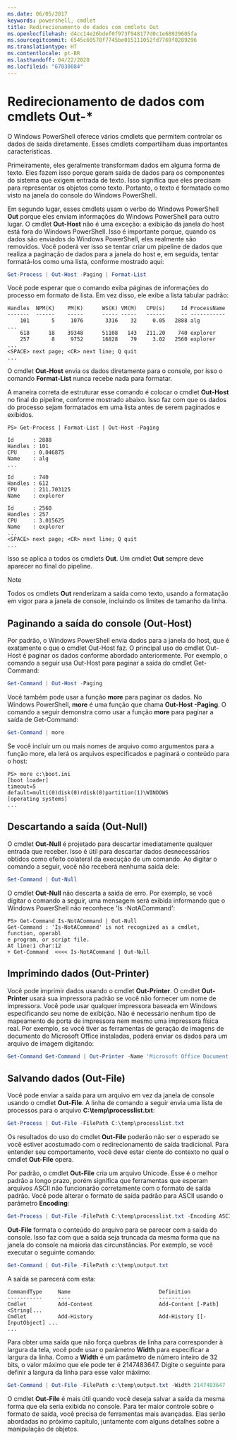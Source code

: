 ```yaml
---
ms.date: 06/05/2017
keywords: powershell, cmdlet
title: Redirecionamento de dados com cmdlets Out
ms.openlocfilehash: d4cc14e26bdef0f973f948177d0c1e68929605fa
ms.sourcegitcommit: 6545c60578f7745be015111052fd7769f8289296
ms.translationtype: HT
ms.contentlocale: pt-BR
ms.lasthandoff: 04/22/2020
ms.locfileid: "67030084"
---
```

# <a name="redirecting-data-with-out--cmdlets"></a>Redirecionamento de dados com cmdlets Out-*

O Windows PowerShell oferece vários cmdlets que permitem controlar os dados de saída diretamente. Esses cmdlets compartilham duas importantes características.

Primeiramente, eles geralmente transformam dados em alguma forma de texto. Eles fazem isso porque geram saída de dados para os componentes do sistema que exigem entrada de texto. Isso significa que eles precisam para representar os objetos como texto. Portanto, o texto é formatado como visto na janela do console do Windows PowerShell.

Em segundo lugar, esses cmdlets usam o verbo do Windows PowerShell **Out** porque eles enviam informações do Windows PowerShell para outro lugar. O cmdlet **Out-Host** não é uma exceção: a exibição da janela do host está fora do Windows PowerShell. Isso é importante porque, quando os dados são enviados do Windows PowerShell, eles realmente são removidos. Você poderá ver isso se tentar criar um pipeline de dados que realiza a paginação de dados para a janela do host e, em seguida, tentar formatá-los como uma lista, conforme mostrado aqui:

```powershell
Get-Process | Out-Host -Paging | Format-List
```

Você pode esperar que o comando exiba páginas de informações do processo em formato de lista. Em vez disso, ele exibe a lista tabular padrão:

```output
Handles  NPM(K)    PM(K)      WS(K) VM(M)   CPU(s)     Id ProcessName
-------  ------    -----      ----- -----   ------     -- -----------
    101       5     1076       3316    32     0.05   2888 alg
...
    618      18    39348      51108   143   211.20    740 explorer
    257       8     9752      16828    79     3.02   2560 explorer
...
<SPACE> next page; <CR> next line; Q quit
...
```

O cmdlet **Out-Host** envia os dados diretamente para o console, por isso o comando **Format-List** nunca recebe nada para formatar.

A maneira correta de estruturar esse comando é colocar o cmdlet **Out-Host** no final do pipeline, conforme mostrado abaixo. Isso faz com que os dados do processo sejam formatados em uma lista antes de serem paginados e exibidos.

```
PS> Get-Process | Format-List | Out-Host -Paging

Id      : 2888
Handles : 101
CPU     : 0.046875
Name    : alg
...

Id      : 740
Handles : 612
CPU     : 211.703125
Name    : explorer

Id      : 2560
Handles : 257
CPU     : 3.015625
Name    : explorer
...
<SPACE> next page; <CR> next line; Q quit
...
```

Isso se aplica a todos os cmdlets **Out**. Um cmdlet **Out** sempre deve aparecer no final do pipeline.

> [!NOTE]
> Todos os cmdlets **Out** renderizam a saída como texto, usando a formatação em vigor para a janela de console, incluindo os limites de tamanho da linha.

## <a name="paging-console-output-out-host"></a>Paginando a saída do console (Out-Host)

Por padrão, o Windows PowerShell envia dados para a janela do host, que é exatamente o que o cmdlet Out-Host faz. O principal uso do cmdlet Out-Host é paginar os dados conforme abordado anteriormente. Por exemplo, o comando a seguir usa Out-Host para paginar a saída do cmdlet Get-Command:

```powershell
Get-Command | Out-Host -Paging
```

Você também pode usar a função **more** para paginar os dados. No Windows PowerShell, **more** é uma função que chama **Out-Host -Paging**. O comando a seguir demonstra como usar a função **more** para paginar a saída de Get-Command:

```powershell
Get-Command | more
```

Se você incluir um ou mais nomes de arquivo como argumentos para a função more, ela lerá os arquivos especificados e paginará o conteúdo para o host:

```
PS> more c:\boot.ini
[boot loader]
timeout=5
default=multi(0)disk(0)rdisk(0)partition(1)\WINDOWS
[operating systems]
...
```

## <a name="discarding-output-out-null"></a>Descartando a saída (Out-Null)

O cmdlet **Out-Null** é projetado para descartar imediatamente qualquer entrada que receber. Isso é útil para descartar dados desnecessários obtidos como efeito colateral da execução de um comando. Ao digitar o comando a seguir, você não receberá nenhuma saída dele:

```powershell
Get-Command | Out-Null
```

O cmdlet **Out-Null** não descarta a saída de erro. Por exemplo, se você digitar o comando a seguir, uma mensagem será exibida informando que o Windows PowerShell não reconhece 'Is -NotACommand':

```
PS> Get-Command Is-NotACommand | Out-Null
Get-Command : 'Is-NotACommand' is not recognized as a cmdlet, function, operabl
e program, or script file.
At line:1 char:12
+ Get-Command  <<<< Is-NotACommand | Out-Null
```

## <a name="printing-data-out-printer"></a>Imprimindo dados (Out-Printer)

Você pode imprimir dados usando o cmdlet **Out-Printer**. O cmdlet **Out-Printer** usará sua impressora padrão se você não fornecer um nome de impressora. Você pode usar qualquer impressora baseada em Windows especificando seu nome de exibição. Não é necessário nenhum tipo de mapeamento de porta de impressora nem mesmo uma impressora física real. Por exemplo, se você tiver as ferramentas de geração de imagens de documento do Microsoft Office instaladas, poderá enviar os dados para um arquivo de imagem digitando:

```powershell
Get-Command Get-Command | Out-Printer -Name 'Microsoft Office Document Image Writer'
```

## <a name="saving-data-out-file"></a>Salvando dados (Out-File)

Você pode enviar a saída para um arquivo em vez da janela de console usando o cmdlet **Out-File**. A linha de comando a seguir envia uma lista de processos para o arquivo **C:\\temp\\processlist.txt**:

```powershell
Get-Process | Out-File -FilePath C:\temp\processlist.txt
```

Os resultados do uso do cmdlet **Out-File** poderão não ser o esperado se você estiver acostumado com o redirecionamento de saída tradicional. Para entender seu comportamento, você deve estar ciente do contexto no qual o cmdlet **Out-File** opera.

Por padrão, o cmdlet **Out-File** cria um arquivo Unicode. Esse é o melhor padrão a longo prazo, porém significa que ferramentas que esperam arquivos ASCII não funcionarão corretamente com o formato de saída padrão. Você pode alterar o formato de saída padrão para ASCII usando o parâmetro **Encoding**:

```powershell
Get-Process | Out-File -FilePath C:\temp\processlist.txt -Encoding ASCII
```

**Out-File** formata o conteúdo do arquivo para se parecer com a saída do console. Isso faz com que a saída seja truncada da mesma forma que na janela do console na maioria das circunstâncias. Por exemplo, se você executar o seguinte comando:

```powershell
Get-Command | Out-File -FilePath c:\temp\output.txt
```

A saída se parecerá com esta:

```output
CommandType     Name                            Definition
-----------     ----                            ----------
Cmdlet          Add-Content                     Add-Content [-Path] <String[...
Cmdlet          Add-History                     Add-History [[-InputObject] ...
...
```

Para obter uma saída que não força quebras de linha para corresponder à largura da tela, você pode usar o parâmetro **Width** para especificar a largura da linha. Como a **Width** é um parâmetro de número inteiro de 32 bits, o valor máximo que ele pode ter é 2147483647. Digite o seguinte para definir a largura da linha para esse valor máximo:

```powershell
Get-Command | Out-File -FilePath c:\temp\output.txt -Width 2147483647
```

O cmdlet **Out-File** é mais útil quando você deseja salvar a saída da mesma forma que ela seria exibida no console. Para ter maior controle sobre o formato de saída, você precisa de ferramentas mais avançadas. Elas serão abordadas no próximo capítulo, juntamente com alguns detalhes sobre a manipulação de objetos.

